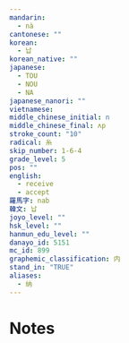 ```yaml
---
mandarin:
  - nà
cantonese: ""
korean:
  - 납
korean_native: ""
japanese:
  - TOU
  - NOU
  - NA
japanese_nanori: ""
vietnamese:
middle_chinese_initial: n
middle_chinese_final: ʌp
stroke_count: "10"
radical: 糸
skip_number: 1-6-4
grade_level: 5
pos: ""
english:
  - receive
  - accept
羅馬字: nab
韓文: 납
joyo_level: ""
hsk_level: ""
hanmun_edu_level: ""
danayo_id: 5151
mc_id: 899
graphemic_classification: 内
stand_in: "TRUE"
aliases:
  - 纳
---
```


# Notes
